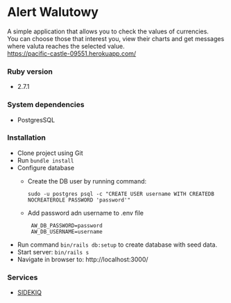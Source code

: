 # Alert Walutowy

A simple application that allows you to check the values of currencies. </br>
You can choose those that interest you, view their charts and get messages where valuta reaches the selected value.</br>
https://pacific-castle-09551.herokuapp.com/


### Ruby version
  * 2.7.1
### System dependencies
  * PostgresSQL
### Installation
  * Clone project using Git </br>
  * Run `bundle install` </br>
  * Configure database </br>
    - Create the DB user by running command: </br>
      ```
      sudo -u postgres psql -c "CREATE USER username WITH CREATEDB NOCREATEROLE PASSWORD 'password'"
      ```
    
    - Add password adn username to .env file <br>
      ```
       AW_DB_PASSWORD=password
       AW_DB_USERNAME=username
      ```
  * Run command `bin/rails db:setup` to create database with seed data. 
  * Start server: `bin/rails s`
  * Navigate in browser to: http://localhost:3000/

### Services 

 * [SIDEKIQ](https://github.com/mperham/sidekiq)
